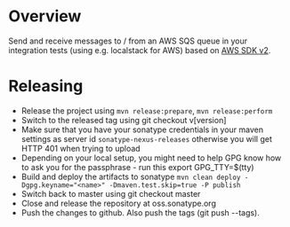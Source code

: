 # Overview
Send and receive messages to / from an AWS SQS queue in your integration tests (using e.g. localstack for AWS) based on
[AWS SDK v2](https://docs.aws.amazon.com/sdk-for-java/v2/developer-guide/welcome.html).

# Releasing
* Release the project using `mvn release:prepare`, `mvn release:perform`
* Switch to the released tag using git checkout v[version]
* Make sure that you have your sonatype credentials in your maven settings as server id `sonatype-nexus-releases` otherwise you will get HTTP 401 when trying to upload
* Depending on your local setup, you might need to help GPG know how to ask you for the passphrase - run this export GPG_TTY=$(tty)
* Build and deploy the artifacts to sonatype `mvn clean deploy -Dgpg.keyname="<name>" -Dmaven.test.skip=true -P publish`
* Switch back to master using git checkout master
* Close and release the repository at oss.sonatype.org
* Push the changes to github. Also push the tags (git push --tags).
